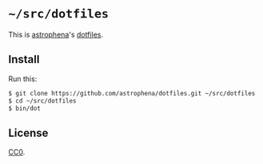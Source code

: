 # `~/src/dotfiles`

This is [astrophena]'s [dotfiles].

## Install

Run this:

```sh
$ git clone https://github.com/astrophena/dotfiles.git ~/src/dotfiles
$ cd ~/src/dotfiles
$ bin/dot
```

## License

[CC0].

[astrophena]: https://astrophena.me
[dotfiles]: https://dotfiles.github.io
[CC0]: https://creativecommons.org/publicdomain/zero/1.0/
